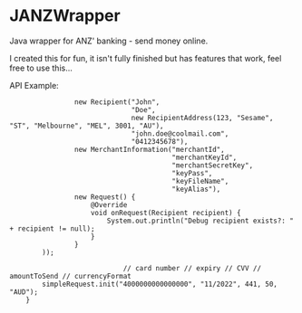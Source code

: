# JANZWrapper
Java wrapper for ANZ' banking - send money online.

I created this for fun, it isn't fully finished but has features that work, feel free to use this...

API Example:

```final SimpleRequest simpleRequest = new SimpleRequest(new SimpleRequestHandler(
				new Recipient("John",
							  "Doe",
							  new RecipientAddress(123, "Sesame", "ST", "Melbourne", "MEL", 3001, "AU"),
							  "john.doe@coolmail.com",
							  "0412345678"),
				new MerchantInformation("merchantId",
										"merchantKeyId",
										"merchantSecretKey", 
										"keyPass",
										"keyFileName",
										"keyAlias"),
				new Request() {
					@Override
					void onRequest(Recipient recipient) {
						System.out.println("Debug recipient exists?: " + recipient != null);
					}
				}
		));
		
							// card number // expiry // CVV // amountToSend // currencyFormat
		simpleRequest.init("4000000000000000", "11/2022", 441, 50, "AUD");
	}
```
